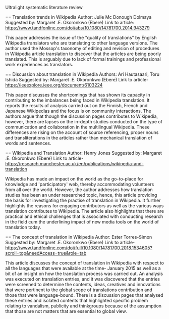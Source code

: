 
Ultralight systematic literature review

== Translation trends in Wikipedia
Author: Julie Mc Donough Dolmaya
Suggested by: Margaret .E. Okoronkwo (Ebere)
Link to article: https://www.tandfonline.com/doi/abs/10.1080/14781700.2014.943279

This paper addresses the issue of the "quality of translations" by English Wikipedia translators who are translating to other language versions. The author used the Mossop's taxonomy of editing and revision of procedures in Wikipedia article translation to discover that the articles are being poorly translated. This is arguably due to lack of formal trainings and professional work experiences as translators.


== Discussion about translation in Wikipedia 
Authors: Ari Hautasaari, Toru Ishida
Suggested by: Margaret .E. Okoronkwo (Ebere)
Link to article- https://ieeexplore.ieee.org/document/6103224

This paper discusses the shortcomings that has shown its capacity in contributing to the imbalances being faced in Wikipedia translation. It reports the results of analysis carried out on the Finnish, French and Japanese Wikipedias and the focus is on community interactions. The authors argue that though the discussion pages contributes to Wikipedia, however, there are lapses on the in-depth studies conducted on the type of communication and collaboration in the multilingual Wikipedia. These differences are rising on the account of source referencing, proper nouns and transliterations in the articles rather than mechanical translation of words and sentences.



== Wikipedia and Translation 
Author: Henry Jones
Suggested by: Margaret .E. Okoronkwo (Ebere)
Link to article- https://research.manchester.ac.uk/en/publications/wikipedia-and-translation

Wikipedia has made an impact on the world as the go-to-place for knowledge and 'participatory' web, thereby accommodating volunteers from all over the world.  However, the author addresses how translation studies has been an under researched topic, hence, this article providing the basis for investigating the practise of translation in Wikipedia. It further highlights the reasons for engaging contributors as well as the various ways translation contributes to Wikipedia. The article also highlights that there are practical and ethical challenges that is associated with conducting research in the field cum the underlining impact of new media tools on the world of translation today.



== The concept of translation in Wikipedia 
Author: Ester Torres-Simon
Suggested by: Margaret .E. Okoronkwo (Ebere)
Link to article- https://www.tandfonline.com/doi/full/10.1080/14781700.2018.1534605?scroll=top&needAccess=true&role=tab

This article discusses the concept of translation in Wikipedia with respect to all the languages that were available at the time- January 2015 as well as a bit of an insight on how the translation process was carried out. An analysis was executed on translation entries, and it was discovered that the entries were screened to determine the contents, ideas, creatives and innovations that were pertinent to  the global scope of translations contribution and those that were language-bound. There is a discussion pages that analysed these entries and isolated contents that highlighted specific problem relating to vandalism, publicity and thinkgroups because of the assumption that those are not matters that are essential to global view.
